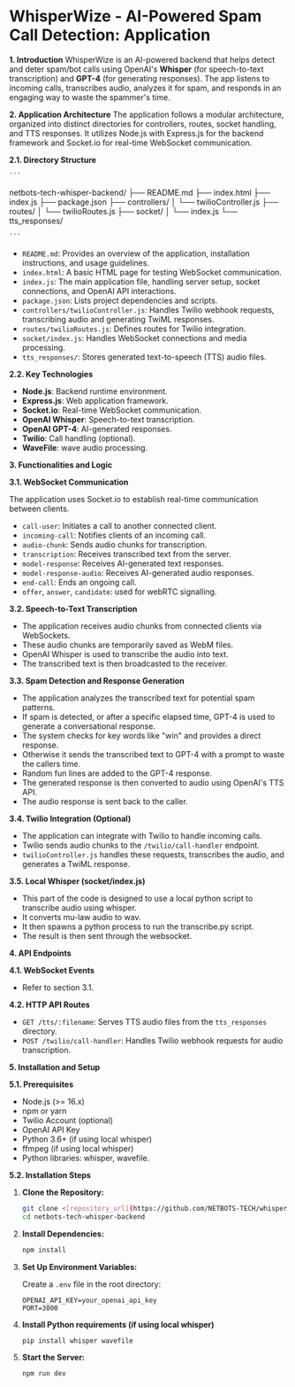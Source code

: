 # WhisperWize - AI-Powered Spam Call Detection: Application 

**1. Introduction**
WhisperWize is an AI-powered backend that helps detect and deter spam/bot calls using OpenAI's **Whisper** (for speech-to-text transcription) and **GPT-4** (for generating responses). The app listens to incoming calls, transcribes audio, analyzes it for spam, and responds in an engaging way to waste the spammer's time.

**2. Application Architecture**
The application follows a modular architecture, organized into distinct directories for controllers, routes, socket handling, and TTS responses. It utilizes Node.js with Express.js for the backend framework and Socket.io for real-time WebSocket communication.

**2.1. Directory Structure**

    ```
netbots-tech-whisper-backend/
├── README.md
├── index.html
├── index.js
├── package.json
├── controllers/
│   └── twilioController.js
├── routes/
│   └── twilioRoutes.js
├── socket/
│   └── index.js
└── tts_responses/

    ```

* `README.md`: Provides an overview of the application, installation instructions, and usage guidelines.
* `index.html`: A basic HTML page for testing WebSocket communication.
* `index.js`: The main application file, handling server setup, socket connections, and OpenAI API interactions.
* `package.json`: Lists project dependencies and scripts.
* `controllers/twilioController.js`: Handles Twilio webhook requests, transcribing audio and generating TwiML responses.
* `routes/twilioRoutes.js`: Defines routes for Twilio integration.
* `socket/index.js`: Handles WebSocket connections and media processing.
* `tts_responses/`: Stores generated text-to-speech (TTS) audio files.

**2.2. Key Technologies**

* **Node.js**: Backend runtime environment.
* **Express.js**: Web application framework.
* **Socket.io**: Real-time WebSocket communication.
* **OpenAI Whisper**: Speech-to-text transcription.
* **OpenAI GPT-4**: AI-generated responses.
* **Twilio**: Call handling (optional).
* **WaveFile**: wave audio processing.

**3. Functionalities and Logic**

**3.1. WebSocket Communication**

The application uses Socket.io to establish real-time communication between clients.

* `call-user`: Initiates a call to another connected client.
* `incoming-call`: Notifies clients of an incoming call.
* `audio-chunk`: Sends audio chunks for transcription.
* `transcription`: Receives transcribed text from the server.
* `model-response`: Receives AI-generated text responses.
* `model-response-audio`: Receives AI-generated audio responses.
* `end-call`: Ends an ongoing call.
* `offer`, `answer`, `candidate`: used for webRTC signalling.

**3.2. Speech-to-Text Transcription**

* The application receives audio chunks from connected clients via WebSockets.
* These audio chunks are temporarily saved as WebM files.
* OpenAI Whisper is used to transcribe the audio into text.
* The transcribed text is then broadcasted to the receiver.

**3.3. Spam Detection and Response Generation**

* The application analyzes the transcribed text for potential spam patterns.
* If spam is detected, or after a specific elapsed time, GPT-4 is used to generate a conversational response.
* The system checks for key words like "win" and provides a direct response.
* Otherwise it sends the transcribed text to GPT-4 with a prompt to waste the callers time.
* Random fun lines are added to the GPT-4 response.
* The generated response is then converted to audio using OpenAI's TTS API.
* The audio response is sent back to the caller.

**3.4. Twilio Integration (Optional)**

* The application can integrate with Twilio to handle incoming calls.
* Twilio sends audio chunks to the `/twilio/call-handler` endpoint.
* `twilioController.js` handles these requests, transcribes the audio, and generates a TwiML response.

**3.5. Local Whisper (socket/index.js)**

* This part of the code is designed to use a local python script to transcribe audio using whisper.
* It converts mu-law audio to wav.
* It then spawns a python process to run the transcribe.py script.
* The result is then sent through the websocket.

**4. API Endpoints**

**4.1. WebSocket Events**

* Refer to section 3.1.

**4.2. HTTP API Routes**

* `GET /tts/:filename`: Serves TTS audio files from the `tts_responses` directory.
* `POST /twilio/call-handler`: Handles Twilio webhook requests for audio transcription.

**5. Installation and Setup**

**5.1. Prerequisites**

* Node.js (>= 16.x)
* npm or yarn
* Twilio Account (optional)
* OpenAI API Key
* Python 3.6+ (if using local whisper)
* ffmpeg (if using local whisper)
* Python libraries: whisper, wavefile.

**5.2. Installation Steps**

1.  **Clone the Repository:**

    ```bash
    git clone <[repository_url](https://github.com/NETBOTS-TECH/whisper-backend)>
    cd netbots-tech-whisper-backend
    ```

2.  **Install Dependencies:**

    ```bash
    npm install
    ```

3.  **Set Up Environment Variables:**

    Create a `.env` file in the root directory:

    ```
    OPENAI_API_KEY=your_openai_api_key
    PORT=3000
    ```

4.  **Install Python requirements (if using local whisper)**

    ```bash
    pip install whisper wavefile
    ```

5.  **Start the Server:**

    ```bash
    npm run dev
    ```

